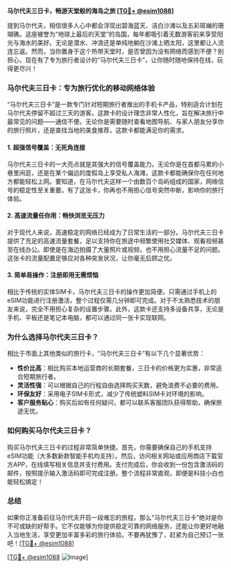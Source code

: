 **马尔代夫三日卡，畅游天堂般的海岛之旅 [[TG💪+ @esim1088](https://t.me/s/esim1088)]**

提到马尔代夫，相信很多人心中都会浮现出碧海蓝天、洁白沙滩以及五彩斑斓的珊瑚礁。这座被誉为“地球上最后的天堂”的岛国，每年都吸引着无数游客前来享受阳光与海水的美好。无论是潜水、冲浪还是单纯地躺在沙滩上晒太阳，这里都让人流连忘返。然而，当你置身于这个热带天堂时，是否曾因为没有网络而感到不便？别担心，现在有了专为旅行者设计的“马尔代夫三日卡”，让你随时随地保持在线，玩得更尽兴！

### 马尔代夫三日卡：专为旅行优化的移动网络体验

“马尔代夫三日卡”是一款专门针对短期旅行者推出的手机卡产品，特别适合计划在马尔代夫停留不超过三天的游客。这款卡的设计理念非常人性化，旨在解决旅行中最常见的问题——通信不便。无论你是需要随时查看地图导航、与家人朋友分享你的旅行照片，还是查找当地的美食推荐，这款卡都能满足你的需求。

#### 1. 超强信号覆盖：无死角连接

马尔代夫三日卡的一大亮点就是其强大的信号覆盖能力。无论你是在首都马累的小巷里闲逛，还是在某个偏远的度假岛上享受私人海滩，这款卡都能确保你在任何地方都能轻松上网。要知道，在马尔代夫这样一个由数百个岛屿组成的国家，网络信号的稳定性至关重要。有了这张卡，你再也不用担心信号突然中断，影响你的旅行体验。

#### 2. 高速流量任你用：畅快浏览无压力

对于现代人来说，高速稳定的网络已经成为了日常生活的一部分。马尔代夫三日卡提供了充足的高速流量套餐，足以支持你在旅途中频繁使用社交媒体、观看视频甚至在线办公。即使是在海边拍摄了大量照片或视频，也不用担心流量不足的问题。这张卡的流量配置足够应对各种突发状况，让你毫无后顾之忧。

#### 3. 简单易操作：注册即用无需烦恼

相比于传统的实体SIM卡，马尔代夫三日卡的操作更加简便。只需通过手机上的eSIM功能进行注册激活，整个过程仅需几分钟即可完成。对于不太熟悉技术的朋友来说，完全不用担心复杂的设置步骤。此外，这款卡还支持多设备共享，无论是手机、平板还是笔记本电脑，都可以通过同一张卡实现联网。

### 为什么选择马尔代夫三日卡？

相比于市面上其他类似的旅行卡，“马尔代夫三日卡”有以下几个显著优势：

- **性价比高**：相比购买本地运营商的长期套餐，三日卡的价格更为实惠，非常适合短期旅行者。
- **灵活性强**：可以根据自己的行程自由选择购买天数，避免浪费不必要的费用。
- **环保友好**：采用电子SIM卡形式，减少了传统塑料SIM卡对环境的影响。
- **客户服务贴心**：购买后如有任何疑问，都可以联系客服团队获得帮助，确保旅途无忧。

### 如何购买马尔代夫三日卡？

购买马尔代夫三日卡的过程非常简单快捷。首先，你需要确保自己的手机支持eSIM功能（大多数新款智能手机均支持）。然后，访问相关网站或应用商店下载官方APP，在线填写相关信息并支付费用。支付完成后，你会收到一份包含激活码的邮件，按照提示输入激活码即可完成注册。整个流程非常直观，即便是科技小白也能轻松搞定！

### 总结

如果你正准备前往马尔代夫开启一段难忘的旅程，那么“马尔代夫三日卡”绝对是你不可或缺的好帮手。它不仅能够为你提供稳定可靠的网络服务，还能让你更好地融入当地生活，享受更加丰富多彩的旅行体验。不要再犹豫了，赶紧为自己预订一张吧！[[TG💪+ @esim1088](https://t.me/s/esim1088)]

[[TG💪+ @esim1088](https://t.me/s/esim1088) ![Image](https://i.postimg.cc/4NQfJmqS/Snipaste-2025-05-13-00-14-12.png)]